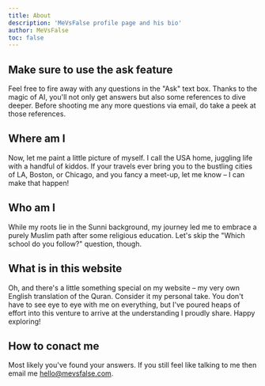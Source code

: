 ```yaml
---
title: About
description: 'MeVsFalse profile page and his bio'
author: MeVsFalse
toc: false
---
```

## Make sure to use the ask feature
Feel free to fire away with any questions in the "Ask" text box. Thanks to the magic of AI, you'll not only get answers but also some references to dive deeper. Before shooting me any more questions via email, do take a peek at those references.

## Where am I
Now, let me paint a little picture of myself. I call the USA home, juggling life with a handful of kiddos. If your travels ever bring you to the bustling cities of LA, Boston, or Chicago, and you fancy a meet-up, let me know – I can make that happen!

## Who am I
While my roots lie in the Sunni background, my journey led me to embrace a purely Muslim path after some religious education. Let's skip the "Which school do you follow?" question, though.

## What is in this website
Oh, and there's a little something special on my website – my very own English translation of the Quran. Consider it my personal take. You don't have to see eye to eye with me on everything, but I've poured heaps of effort into this venture to arrive at the understanding I proudly share. Happy exploring!


## How to conact me

Most likely you've found your answers.  If you still feel like talking to me then email me hello@mevsfalse.com.
